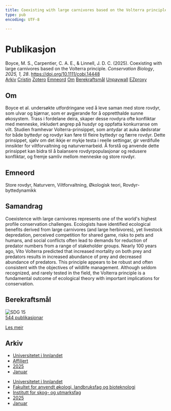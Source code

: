 ```yaml
---
title: Coexisting with large carnivores based on the Volterra principle
type: pub
encoding: UTF-8

---
```

<h1>Publikasjon</h1>
<article id="csl-bib-container-R4LK4XJQ" class="csl-bib-container">
  <div class="csl-bib-body"> <div class="csl-entry">Boyce, M. S., Carpentier, C. A. E., &#38; Linnell, J. D. C. (2025). Coexisting with large carnivores based on the Volterra principle. <i>Conservation Biology</i>, <i>2025, 1, 28</i>. <a href="https://doi.org/10.1111/cobi.14448">https://doi.org/10.1111/cobi.14448</a></div> </div>
  <div class="csl-bib-buttons">
    <a href="#taxonomy-article-R4LK4XJQ" alt="archive" class="csl-bib-button">Arkiv</a>
    <a href="https://app.cristin.no/results/show.jsf?id=2350897" alt="Cristin" class="csl-bib-button">Cristin</a>
    <a href="http://zotero.org/groups/5881554/items/R4LK4XJQ" alt="Zotero" class="csl-bib-button">Zotero</a>
    <a href="#keywords-article-R4LK4XJQ" alt="keywords" class="csl-bib-button">Emneord</a>
    <a href="#about-article-R4LK4XJQ" alt="about_pub" class="csl-bib-button">Om</a>
    <a href="#sdg-article-R4LK4XJQ" alt="sdg" class="csl-bib-button">Berekraftsmål</a>
    <a href="https://doi.org/10.1111/cobi.14448" alt="Unpaywall" class="csl-bib-button">Unpaywall</a>
    <a href="https://doi.org/10.1111/cobi.14448" alt="EZproxy" class="csl-bib-button">EZproxy</a>
  </div>
  <div id="csl-bib-meta-container-R4LK4XJQ"></div>
</article>
<div id="csl-bib-meta-R4LK4XJQ" class="csl-bib-meta">
  <article id="about-article-R4LK4XJQ" class="about_pub-article">
    <h1>Om</h1>
    Boyce et al. undersøkte utfordringane ved å leve saman med store rovdyr, som ulvar og bjørnar, som er avgjerande for å oppretthalde sunne økosystem. Trass i fordelane deira, skaper desse rovdyra ofte konfliktar med menneske, inkludert angrep på husdyr og oppfatta konkurranse om vilt. Studien framhevar Volterra-prinsippet, som antydar at auka dødsratar for både byttedyr og rovdyr kan føre til fleire byttedyr og færre rovdyr. Dette prinsippet, sjølv om det ikkje er mykje testa i reelle settingar, gir verdifulle innsikter for viltforvaltning og naturvernarbeid. Å forstå og anvende dette prinsippet kan bidra til å balansere rovdyrpopulasjonar og redusere konfliktar, og fremje samliv mellom menneske og store rovdyr.
  </article>
  <article id="keywords-article-R4LK4XJQ" class="keywords-article">
    <h1>Emneord</h1>
    Store rovdyr, Naturvern, Viltforvaltning, Økologisk teori, Rovdyr-byttedynamikk
  </article>
  <article id="abstract-article-R4LK4XJQ" class="abstract-article">
    <h1>Samandrag</h1>
    Coexistence with large carnivores represents one of the world's highest profile conservation challenges. Ecologists have identified ecological benefits derived from large carnivores (and large herbivores), yet livestock depredation, perceived competition for shared game, risks to pets and humans, and social conflicts often lead to demands for reduction of predator numbers from a range of stakeholder groups. Nearly 100 years ago, Vito Volterra predicted that increased mortality on both prey and predators results in increased abundance of prey and decreased abundance of predators. This principle appears to be robust and often consistent with the objectives of wildlife management. Although seldom recognized, and rarely tested in the field, the Volterra principle is a fundamental outcome of ecological theory with important implications for conservation.
  </article>
  <article id="sdg-article-R4LK4XJQ" class="sdg-article">
    <h1>Berekraftsmål</h1>
    <div class="sdg-container"><div id="sdg15" class="sdg">
        <img src="{{< params subfolder >}}images/sdg/sdg15_nn.png" class="image" alt="SDG 15">
        <div class="sdg-overlay">
          <a href="{{< params subfolder >}}nn/archive/?sdg=15#archive" class="sdg-publication-count"><span>544</span> publikasjonar</a>
          <p><a href="https://fn.no/om-fn/fns-baerekraftsmaal/livet-paa-land?lang=nno-NO" class="sdg-read-more">Les meir</a></p>
        </div>
      </div></div>
  </article>
  <article id="taxonomy-article-R4LK4XJQ" class="taxonomy-article">
    <h1>Arkiv</h1>
    <ul>
      <li><a href="{{< params subfolder >}}nn/archive/?key=3DCRN523">Universitetet i Innlandet</a></li>
      <li><a href="{{< params subfolder >}}nn/archive/?key=II9RDAME">Affiliert</a></li>
      <li><a href="{{< params subfolder >}}nn/archive/?key=FDW8UG7F">2025</a></li>
      <li><a href="{{< params subfolder >}}nn/archive/?key=DCLG8PGS">Januar</a></li>
    </ul>
    <ul>
      <li><a href="{{< params subfolder >}}nn/archive/?key=3DCRN523">Universitetet i Innlandet</a></li>
      <li><a href="{{< params subfolder >}}nn/archive/?key=T77LXH6D">Fakultet for anvendt økologi, landbruksfag og bioteknologi</a></li>
      <li><a href="{{< params subfolder >}}nn/archive/?key=7TRARPE3">Institutt for skog- og utmarksfag</a></li>
      <li><a href="{{< params subfolder >}}nn/archive/?key=H5L4MZHE">2025</a></li>
      <li><a href="{{< params subfolder >}}nn/archive/?key=Z4NRWY2R">Januar</a></li>
    </ul>
  </article>
</div>
